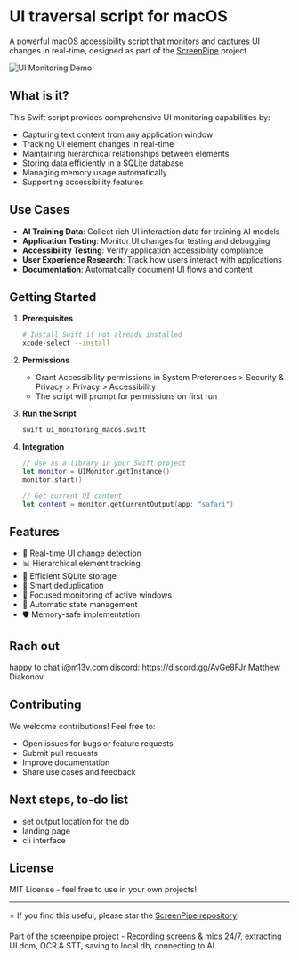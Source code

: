 # UI traversal script for macOS

A powerful macOS accessibility script that monitors and captures UI changes in real-time, designed as part of the [ScreenPipe](https://github.com/screenpipe/screenpipe) project.

![UI Monitoring Demo](https://github.com/user-attachments/assets/3d60a001-2c92-4c74-9558-a18c6f214273)

## What is it?

This Swift script provides comprehensive UI monitoring capabilities by:
- Capturing text content from any application window
- Tracking UI element changes in real-time
- Maintaining hierarchical relationships between elements
- Storing data efficiently in a SQLite database
- Managing memory usage automatically
- Supporting accessibility features

## Use Cases

- **AI Training Data**: Collect rich UI interaction data for training AI models
- **Application Testing**: Monitor UI changes for testing and debugging
- **Accessibility Testing**: Verify application accessibility compliance
- **User Experience Research**: Track how users interact with applications
- **Documentation**: Automatically document UI flows and content

## Getting Started

1. **Prerequisites**
   ```bash
   # Install Swift if not already installed
   xcode-select --install
   ```

2. **Permissions**
   - Grant Accessibility permissions in System Preferences > Security & Privacy > Privacy > Accessibility
   - The script will prompt for permissions on first run

3. **Run the Script**
   ```bash
   swift ui_monitoring_macos.swift
   ```

4. **Integration**
   ```swift
   // Use as a library in your Swift project
   let monitor = UIMonitor.getInstance()
   monitor.start()
   
   // Get current UI content
   let content = monitor.getCurrentOutput(app: "safari")
   ```

## Features

- 🚀 Real-time UI change detection
- 📊 Hierarchical element tracking
- 💾 Efficient SQLite storage
- 🧠 Smart deduplication
- 🎯 Focused monitoring of active windows
- 🔄 Automatic state management
- 🛡️ Memory-safe implementation

## Rach out

happy to chat
i@m13v.com
discord: https://discord.gg/AvGe8FJr
Matthew Diakonov

## Contributing

We welcome contributions! Feel free to:
- Open issues for bugs or feature requests
- Submit pull requests
- Improve documentation
- Share use cases and feedback

## Next steps, to-do list
- set output location for the db
- landing page
- cli interface

## License

MIT License - feel free to use in your own projects!

---

⭐ If you find this useful, please star the [ScreenPipe repository](https://github.com/screenpipe/screenpipe)!

Part of the [screenpipe](https://github.com/mediar-ai/screenpipe) project - Recording screens & mics 24/7, extracting UI dom, OCR & STT, saving to local db, connecting to AI.